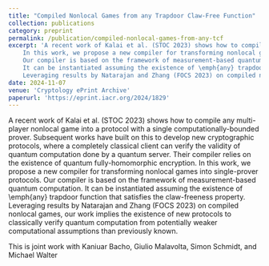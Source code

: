 ```yaml
---
title: "Compiled Nonlocal Games from any Trapdoor Claw-Free Function"
collection: publications
category: preprint
permalink: /publication/compiled-nonlocal-games-from-any-tcf
excerpt: 'A recent work of Kalai et al. (STOC 2023) shows how to compile any multi-player nonlocal game into a protocol with a single computationally-bounded prover. Subsequent works have built on this to develop new cryptographic protocols, where a completely classical client can verify the validity of quantum computation done by a quantum server. Their compiler relies on the existence of quantum fully-homomorphic encryption.
    In this work, we propose a new compiler for transforming nonlocal games into single-prover protocols.
    Our compiler is based on the framework of measurement-based quantum computation.
    It can be instantiated assuming the existence of \emph{any} trapdoor function that satisfies the claw-freeness property.
    Leveraging results by Natarajan and Zhang (FOCS 2023) on compiled nonlocal games, our work implies the existence of new protocols to classically verify quantum computation from potentially weaker computational assumptions than previously known.'
date: 2024-11-07
venue: 'Cryptology ePrint Archive'
paperurl: 'https://eprint.iacr.org/2024/1829'
---
```


A recent work of Kalai et al. (STOC 2023) shows how to compile any multi-player nonlocal game into a protocol with a single computationally-bounded prover. Subsequent works have built on this to develop new cryptographic protocols, where a completely classical client can verify the validity of quantum computation done by a quantum server. Their compiler relies on the existence of quantum fully-homomorphic encryption.
In this work, we propose a new compiler for transforming nonlocal games into single-prover protocols.
Our compiler is based on the framework of measurement-based quantum computation.
It can be instantiated assuming the existence of \emph{any} trapdoor function that satisfies the claw-freeness property.
Leveraging results by Natarajan and Zhang (FOCS 2023) on compiled nonlocal games, our work implies the existence of new protocols to classically verify quantum computation from potentially weaker computational assumptions than previously known.

This is joint work with Kaniuar Bacho, Giulio Malavolta, Simon Schmidt, and Michael Walter

